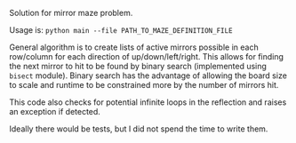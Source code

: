 Solution for mirror maze problem.

Usage is:
`python main --file PATH_TO_MAZE_DEFINITION_FILE`

General algorithm is to create lists of active mirrors possible in each row/column for each direction of up/down/left/right.
This allows for finding the next mirror to hit to be found by binary search (implemented using `bisect` module).
Binary search has the advantage of allowing the board size to scale and 
runtime to be constrained more by the number of mirrors hit.

This code also checks for potential infinite loops in the reflection and raises an exception if detected.

Ideally there would be tests, but I did not spend the time to write them.